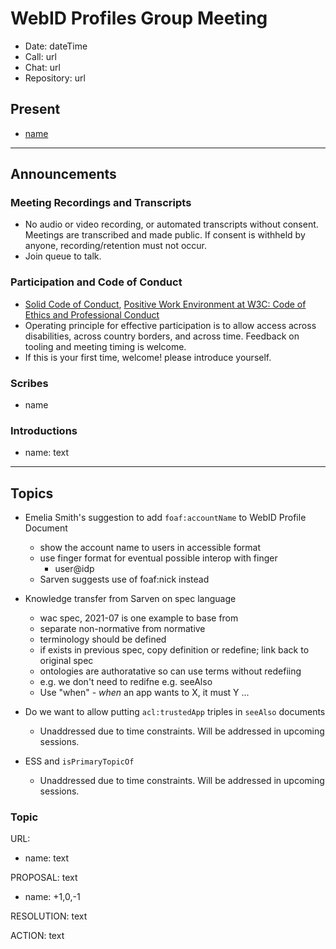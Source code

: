 # WebID Profiles Group Meeting

- Date: dateTime
- Call: url
- Chat: url
- Repository: url

## Present

- [name](url)

---

## Announcements

### Meeting Recordings and Transcripts

- No audio or video recording, or automated transcripts without consent. Meetings are transcribed and made public. If consent is withheld by anyone, recording/retention must not occur.
- Join queue to talk.

### Participation and Code of Conduct

- [Solid Code of Conduct](https://github.com/solid/process/blob/main/code-of-conduct.md), [Positive Work Environment at W3C: Code of Ethics and Professional Conduct](https://www.w3.org/Consortium/cepc/)
- Operating principle for effective participation is to allow access across disabilities, across country borders, and across time. Feedback on tooling and meeting timing is welcome.
- If this is your first time, welcome! please introduce yourself.

### Scribes

- name

### Introductions

- name: text

---

## Topics

- Emelia Smith's suggestion to add `foaf:accountName` to WebID Profile Document
  - show the account name to users in accessible format
  - use finger format for eventual possible interop with finger
    - user@idp
  - Sarven suggests use of foaf:nick instead
- Knowledge transfer from Sarven on spec language

  - wac spec, 2021-07 is one example to base from
  - separate non-normative from normative
  - terminology should be defined
  - if exists in previous spec, copy definition or redefine; link back to original spec
  - ontologies are authoratative so can use terms without redefiing
  - e.g. we don't need to redifne e.g. seeAlso
  - Use "when" - _when_ an app wants to X, it must Y ...

- Do we want to allow putting `acl:trustedApp` triples in `seeAlso` documents
  - Unaddressed due to time constraints. Will be addressed in upcoming sessions.
- ESS and `isPrimaryTopicOf`
  - Unaddressed due to time constraints. Will be addressed in upcoming sessions.

### Topic

URL:

- name: text

PROPOSAL: text

- name: +1,0,-1

RESOLUTION: text

ACTION: text
